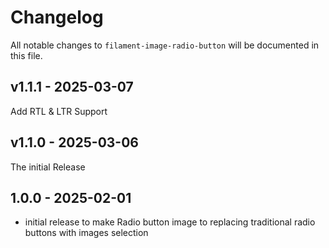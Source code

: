 # Changelog

All notable changes to `filament-image-radio-button` will be documented in this file.

## v1.1.1 - 2025-03-07

Add RTL & LTR Support

## v1.1.0 - 2025-03-06

The initial Release

## 1.0.0 - 2025-02-01

- initial release to make Radio button image to replacing traditional radio buttons with images selection
